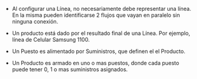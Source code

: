 * Al configurar una Línea, no necesariamente debe representar una línea. En la misma pueden identificarse 2 flujos que vayan en paralelo sin ninguna conexión.

* Un producto está dado por el resultado final de una Línea. Por ejemplo, línea de Celular Samsung 1100.

* Un Puesto es alimentado por Suministros, que definen el el Producto. 

* Un Producto es armado en uno o mas puestos, donde cada puesto puede tener 0, 1 o mas suministros asignados.